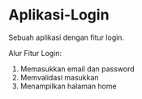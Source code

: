 # Aplikasi-Login
Sebuah aplikasi dengan fitur login.

Alur Fitur Login:
1. Memasukkan email dan password
2. Memvalidasi masukkan
3. Menampilkan halaman home
